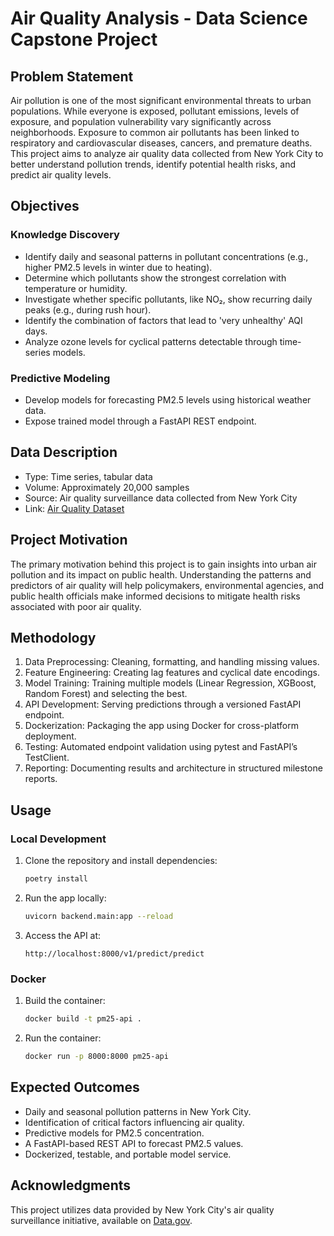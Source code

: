 # Air Quality Analysis - Data Science Capstone Project

## Problem Statement

Air pollution is one of the most significant environmental threats to urban populations. While everyone is exposed, pollutant emissions, levels of exposure, and population vulnerability vary significantly across neighborhoods. Exposure to common air pollutants has been linked to respiratory and cardiovascular diseases, cancers, and premature deaths. This project aims to analyze air quality data collected from New York City to better understand pollution trends, identify potential health risks, and predict air quality levels.

## Objectives

### Knowledge Discovery

- Identify daily and seasonal patterns in pollutant concentrations (e.g., higher PM2.5 levels in winter due to heating).
- Determine which pollutants show the strongest correlation with temperature or humidity.
- Investigate whether specific pollutants, like NO₂, show recurring daily peaks (e.g., during rush hour).
- Identify the combination of factors that lead to 'very unhealthy' AQI days.
- Analyze ozone levels for cyclical patterns detectable through time-series models.

### Predictive Modeling

- Develop models for forecasting PM2.5 levels using historical weather data.
- Expose trained model through a FastAPI REST endpoint.

## Data Description

- Type: Time series, tabular data
- Volume: Approximately 20,000 samples
- Source: Air quality surveillance data collected from New York City
- Link: [Air Quality Dataset](https://catalog.data.gov/dataset/air-quality)

## Project Motivation

The primary motivation behind this project is to gain insights into urban air pollution and its impact on public health. Understanding the patterns and predictors of air quality will help policymakers, environmental agencies, and public health officials make informed decisions to mitigate health risks associated with poor air quality.

## Methodology

1. Data Preprocessing: Cleaning, formatting, and handling missing values.
2. Feature Engineering: Creating lag features and cyclical date encodings.
3. Model Training: Training multiple models (Linear Regression, XGBoost, Random Forest) and selecting the best.
4. API Development: Serving predictions through a versioned FastAPI endpoint.
5. Dockerization: Packaging the app using Docker for cross-platform deployment.
6. Testing: Automated endpoint validation using pytest and FastAPI’s TestClient.
7. Reporting: Documenting results and architecture in structured milestone reports.

## Usage

### Local Development

1. Clone the repository and install dependencies:
    ```bash
    poetry install
    ```

2. Run the app locally:
    ```bash
    uvicorn backend.main:app --reload
    ```

3. Access the API at:
    ```
    http://localhost:8000/v1/predict/predict
    ```

### Docker

1. Build the container:
    ```bash
    docker build -t pm25-api .
    ```

2. Run the container:
    ```bash
    docker run -p 8000:8000 pm25-api
    ```

## Expected Outcomes

- Daily and seasonal pollution patterns in New York City.
- Identification of critical factors influencing air quality.
- Predictive models for PM2.5 concentration.
- A FastAPI-based REST API to forecast PM2.5 values.
- Dockerized, testable, and portable model service.

## Acknowledgments

This project utilizes data provided by New York City's air quality surveillance initiative, available on [Data.gov](https://catalog.data.gov/dataset/air-quality).
